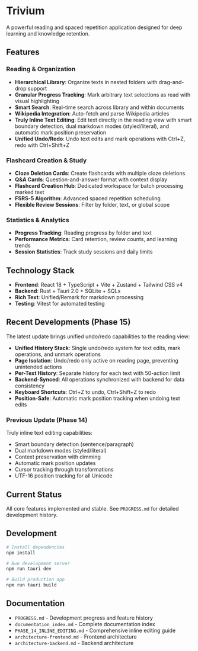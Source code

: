 # Trivium

A powerful reading and spaced repetition application designed for deep learning and knowledge retention.

## Features

### Reading & Organization
- **Hierarchical Library**: Organize texts in nested folders with drag-and-drop support
- **Granular Progress Tracking**: Mark arbitrary text selections as read with visual highlighting
- **Smart Search**: Real-time search across library and within documents
- **Wikipedia Integration**: Auto-fetch and parse Wikipedia articles
- **Truly Inline Text Editing**: Edit text directly in the reading view with smart boundary detection, dual markdown modes (styled/literal), and automatic mark position preservation
- **Unified Undo/Redo**: Undo text edits and mark operations with Ctrl+Z, redo with Ctrl+Shift+Z

### Flashcard Creation & Study
- **Cloze Deletion Cards**: Create flashcards with multiple cloze deletions
- **Q&A Cards**: Question-and-answer format with context display
- **Flashcard Creation Hub**: Dedicated workspace for batch processing marked text
- **FSRS-5 Algorithm**: Advanced spaced repetition scheduling
- **Flexible Review Sessions**: Filter by folder, text, or global scope

### Statistics & Analytics
- **Progress Tracking**: Reading progress by folder and text
- **Performance Metrics**: Card retention, review counts, and learning trends
- **Session Statistics**: Track study sessions and daily limits

## Technology Stack

- **Frontend**: React 18 + TypeScript + Vite + Zustand + Tailwind CSS v4
- **Backend**: Rust + Tauri 2.0 + SQLite + SQLx
- **Rich Text**: Unified/Remark for markdown processing
- **Testing**: Vitest for automated testing

## Recent Developments (Phase 15)

The latest update brings unified undo/redo capabilities to the reading view:

- **Unified History Stack**: Single undo/redo system for text edits, mark operations, and unmark operations
- **Page Isolation**: Undo/redo only active on reading page, preventing unintended actions
- **Per-Text History**: Separate history for each text with 50-action limit
- **Backend-Synced**: All operations synchronized with backend for data consistency
- **Keyboard Shortcuts**: Ctrl+Z to undo, Ctrl+Shift+Z to redo
- **Position-Safe**: Automatic mark position tracking when undoing text edits

### Previous Update (Phase 14)

Truly inline text editing capabilities:
- Smart boundary detection (sentence/paragraph)
- Dual markdown modes (styled/literal)
- Context preservation with dimming
- Automatic mark position updates
- Cursor tracking through transformations
- UTF-16 position tracking for all Unicode

## Current Status

All core features implemented and stable. See `PROGRESS.md` for detailed development history.

## Development

```bash
# Install dependencies
npm install

# Run development server
npm run tauri dev

# Build production app
npm run tauri build
```

## Documentation

- `PROGRESS.md` - Development progress and feature history
- `documentation_index.md` - Complete documentation index
- `PHASE_14_INLINE_EDITING.md` - Comprehensive inline editing guide
- `architecture-frontend.md` - Frontend architecture
- `architecture-backend.md` - Backend architecture